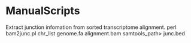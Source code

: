 # ManualScripts
Extract junction infomation from sorted transcriptome alignment.
perl bam2junc.pl chr_list genome.fa alignment.bam samtools_path> junc.bed
